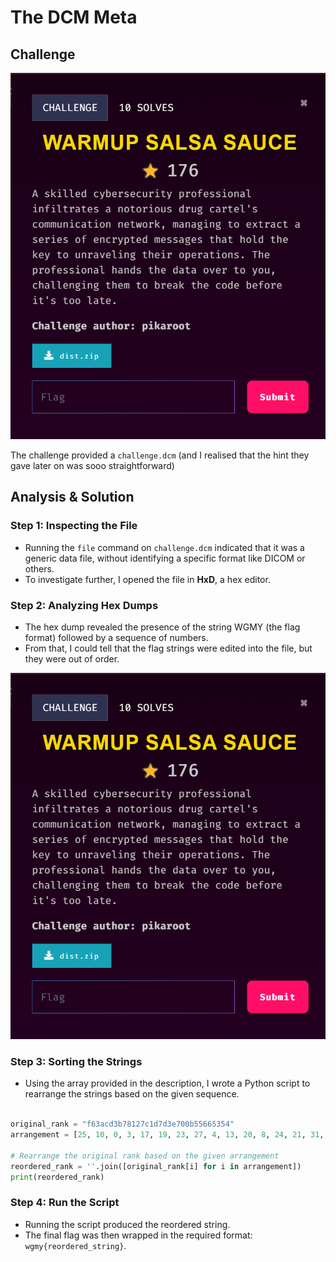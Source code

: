 # The DCM Meta

## Challenge

<p align= "center">
  <img src = "https://github.com/batricha/CTF-Writeups/blob/main/GCTF2024/Cryptography/Warmup%20Salsa%20Sauce/warmup1.png" alt="Challenge Image">
</p>


The challenge provided a `challenge.dcm` (and I realised that the hint they gave later on was sooo straightforward)


## Analysis & Solution

### Step 1: Inspecting the File
- Running the `file` command on `challenge.dcm` indicated that it was a generic data file, without identifying a specific format like DICOM or others.
- To investigate further, I opened the file in **HxD**, a hex editor.

### Step 2: Analyzing Hex Dumps
- The hex dump revealed the presence of the string WGMY (the flag format) followed by a sequence of numbers.
- From that, I could tell that the flag strings were edited into the file, but they were out of order.

<p align= "center">
  <img src = "https://github.com/batricha/CTF-Writeups/blob/main/GCTF2024/Cryptography/Warmup%20Salsa%20Sauce/warmup1.png" alt="Challenge Image">
</p>

### Step 3: Sorting the Strings
- Using the array provided in the description, I wrote a Python script to rearrange the strings based on the given sequence.

```python

original_rank = "f63acd3b78127c1d7d3e700b55665354"
arrangement = [25, 10, 0, 3, 17, 19, 23, 27, 4, 13, 20, 8, 24, 21, 31, 15, 7, 29, 6, 1, 9, 30, 22, 5, 28, 18, 26, 11, 2, 14, 16, 12]

# Rearrange the original rank based on the given arrangement
reordered_rank = ''.join([original_rank[i] for i in arrangement])
print(reordered_rank)

```

### Step 4: Run the Script
- Running the script produced the reordered string.
- The final flag was then wrapped in the required format: `wgmy{reordered_string}`.


